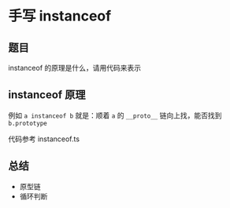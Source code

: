# 手写 instanceof

## 题目

instanceof 的原理是什么，请用代码来表示

## instanceof 原理

例如 `a instanceof b` 就是：顺着 `a` 的 `__proto__` 链向上找，能否找到 `b.prototype`

代码参考 instanceof.ts

## 总结

- 原型链
- 循环判断
